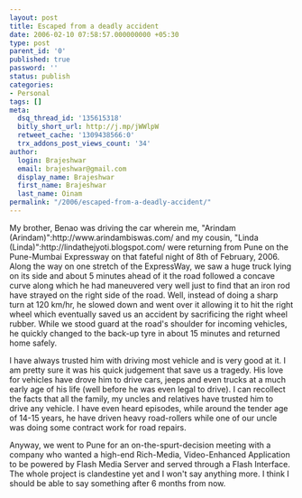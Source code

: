 ```yaml
---
layout: post
title: Escaped from a deadly accident
date: 2006-02-10 07:58:57.000000000 +05:30
type: post
parent_id: '0'
published: true
password: ''
status: publish
categories:
- Personal
tags: []
meta:
  dsq_thread_id: '135615318'
  bitly_short_url: http://j.mp/jWWlpW
  retweet_cache: '1309438566:0'
  trx_addons_post_views_count: '34'
author:
  login: Brajeshwar
  email: brajeshwar@gmail.com
  display_name: Brajeshwar
  first_name: Brajeshwar
  last_name: Oinam
permalink: "/2006/escaped-from-a-deadly-accident/"
---
```

<p>My brother, Benao was driving the car wherein me, "Arindam (Arindam)":http://www.arindambiswas.com/ and my cousin, "Linda (Linda)":http://lindathejyoti.blogspot.com/ were returning from Pune on the Pune-Mumbai Expressway on that fateful night of 8th of February, 2006. Along the way on one stretch of the ExpressWay, we saw a huge truck lying on its side and about 5 minutes ahead of it the road followed a concave curve along which he had maneuvered very well just to find that an iron rod have strayed on the right side of the road. Well, instead of doing a sharp turn at 120 km/hr, he slowed down and went over it allowing it to hit the right wheel which eventually saved us an accident by sacrificing the right wheel rubber. While we stood guard at the road's shoulder for incoming vehicles, he quickly changed to the back-up tyre in about 15 minutes and returned home safely.</p>
<p>I have always trusted him with driving most vehicle and is very good at it. I am pretty sure it was his quick judgement that save us a tragedy. His love for vehicles have drove him to drive cars, jeeps and even trucks at a much early age of his life (well before he was even legal to drive). I can recollect the facts that all the family, my uncles and relatives have trusted him to drive any vehicle. I have even heard episodes, while around the tender age of 14-15 years, he have driven heavy road-rollers while one of our uncle was doing some contract work for road repairs.</p>
<p>Anyway, we went to Pune for an on-the-spurt-decision meeting with a company who wanted a high-end Rich-Media, Video-Enhanced Application to be powered by Flash Media Server and served through a Flash Interface. The whole project is clandestine yet and I won't say anything more. I think I should be able to say something after 6 months from now.</p>
